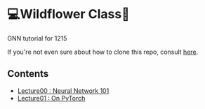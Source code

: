 # 💻Wildflower Class🌻
GNN tutorial for 1215

If you're not even sure about how to clone this repo, consult [here](https://github.com/SinsuSquid/Wildflower-Class/blob/main/GitHub/Basic%20GitHub.ipynb).

## Contents
- [Lecture00 : Neural Network 101](./Lectures/Lecture00/Neural%20Network%20101.ipynb)
- [Lecture01 : On PyTorch](./Lectures/Lecture01/On%20PyTorch.ipynb)
